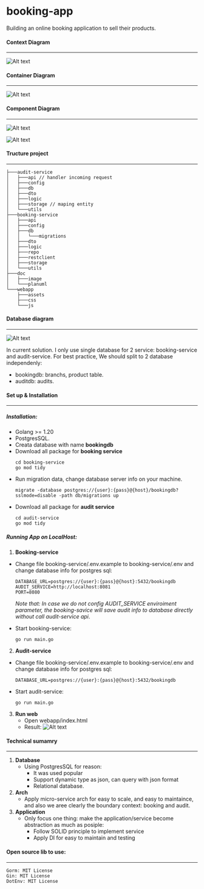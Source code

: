 # booking-app
Building an online booking application to sell their
products.


#### Context Diagram
---
![Alt text](doc/image/Booking-Context.png)


#### Container Diagram
---
![Alt text](doc/image/Booking-Container.png)

#### Component Diagram
----
![Alt text](doc/image/Booking-component.png)

![Alt text](doc/image/Booking-component-audit.png)

#### Tructure project
---

```
├───audit-service
│   ├───api // handler incoming request
│   ├───config
│   ├───db
│   ├───dto
│   ├───logic
│   ├───storage // maping entity
│   └───utils
├───booking-service
│   ├───api
│   ├───config
│   ├───db
│   │   └───migrations
│   ├───dto
│   ├───logic
│   ├───repo
│   ├───restclient
│   ├───storage
│   └───utils
├───doc
│   ├───image
│   └───planuml
└───webapp
    ├───assets
    ├───css
    └───js

```
#### Database diagram
---
![Alt text](doc/image/diagram.png)

In current solution. I only use single database for 2 service: booking-service and audit-service.
For best practice, We should split to 2 database independenly:
- bookingdb: branchs, product table.
- auditdb: audits.



#### Set up & Installation
---
##### Installation:
- Golang >= 1.20
- PostgresSQL.
- Creata database with name **bookingdb**
- Download all package for **booking service**
     ```
    cd booking-service
    go mod tidy
    ```
- Run migration data, change database server info on your machine.
    ```
    migrate -database postgres://{user}:{pass}@{host}/bookingdb?sslmode=disable -path db/migrations up
- Download all package for **audit service**
     ```
    cd audit-service
    go mod tidy
    ```


##### Running App on LocalHost:
1. **Booking-service**
- Change file booking-service/.env.example to booking-service/.env and change database info for postgres sql:
    ```
    DATABASE_URL=postgres://{user}:{pass}@{host}:5432/bookingdb
    AUDIT_SERVICE=http://localhost:8081
    PORT=8080
    ```
    *Note that: In case we do not config AUDIT_SERVICE enviroiment parameter, the booking-savice will save audit info to database directly without call audit-service api*.


- Start booking-service:
    ```
    go run main.go 
    ```
2. **Audit-service**
- Change file booking-service/.env.example to booking-service/.env and change database info for postgres sql:
    ```
    DATABASE_URL=postgres://{user}:{pass}@{host}:5432/bookingdb
    ```
- Start audit-service:
    ```
    go run main.go 
    ```

3. **Run web**
   - Open webapp/index.html
   - Result:
  ![Alt text](doc/image/web.png)


#### Technical sumamry
---

1. **Database**
   - Using PostgresSQL for reason: 
     - It was used popular
     - Support dynamic type as json, can query with json format
     - Relational database.
2. **Arch**
   - Apply micro-service arch for easy to scale, and easy to maintaince, and also we aree clearly the boundary context: booking and audit.
3. **Application**
   - Only focus one thing: make the application/service become abstraction as much as posiple:
     - Follow SOLID principle to implement service
     - Apply DI for easy to maintain and testing

#### Open source lib to use:
---
    Gorm: MIT License
    Gin: MIT License
    DotEnv: MIT License